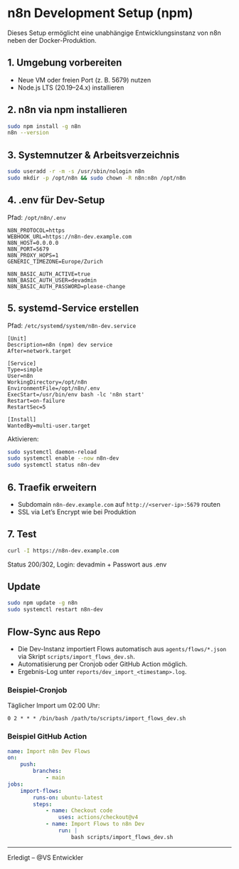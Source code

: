 # n8n Development Setup (npm)

Dieses Setup ermöglicht eine unabhängige Entwicklungsinstanz von n8n neben der Docker-Produktion.

## 1. Umgebung vorbereiten
- Neue VM oder freien Port (z. B. 5679) nutzen
- Node.js LTS (20.19–24.x) installieren

## 2. n8n via npm installieren
```sh
sudo npm install -g n8n
n8n --version
```

## 3. Systemnutzer & Arbeitsverzeichnis
```sh
sudo useradd -r -m -s /usr/sbin/nologin n8n
sudo mkdir -p /opt/n8n && sudo chown -R n8n:n8n /opt/n8n
```

## 4. .env für Dev-Setup
Pfad: `/opt/n8n/.env`
```
N8N_PROTOCOL=https
WEBHOOK_URL=https://n8n-dev.example.com
N8N_HOST=0.0.0.0
N8N_PORT=5679
N8N_PROXY_HOPS=1
GENERIC_TIMEZONE=Europe/Zurich

N8N_BASIC_AUTH_ACTIVE=true
N8N_BASIC_AUTH_USER=devadmin
N8N_BASIC_AUTH_PASSWORD=please-change
```

## 5. systemd-Service erstellen
Pfad: `/etc/systemd/system/n8n-dev.service`
```
[Unit]
Description=n8n (npm) dev service
After=network.target

[Service]
Type=simple
User=n8n
WorkingDirectory=/opt/n8n
EnvironmentFile=/opt/n8n/.env
ExecStart=/usr/bin/env bash -lc 'n8n start'
Restart=on-failure
RestartSec=5

[Install]
WantedBy=multi-user.target
```
Aktivieren:
```sh
sudo systemctl daemon-reload
sudo systemctl enable --now n8n-dev
sudo systemctl status n8n-dev
```

## 6. Traefik erweitern
- Subdomain `n8n-dev.example.com` auf `http://<server-ip>:5679` routen
- SSL via Let’s Encrypt wie bei Produktion

## 7. Test
```sh
curl -I https://n8n-dev.example.com
```
Status 200/302, Login: devadmin + Passwort aus .env

## Update
```sh
sudo npm update -g n8n
sudo systemctl restart n8n-dev
```

## Flow-Sync aus Repo
- Die Dev-Instanz importiert Flows automatisch aus `agents/flows/*.json` via Skript `scripts/import_flows_dev.sh`.
- Automatisierung per Cronjob oder GitHub Action möglich.
- Ergebnis-Log unter `reports/dev_import_<timestamp>.log`.

### Beispiel-Cronjob
Täglicher Import um 02:00 Uhr:
```
0 2 * * * /bin/bash /path/to/scripts/import_flows_dev.sh
```

### Beispiel GitHub Action
```yaml
name: Import n8n Dev Flows
on:
	push:
		branches:
			- main
jobs:
	import-flows:
		runs-on: ubuntu-latest
		steps:
			- name: Checkout code
				uses: actions/checkout@v4
			- name: Import Flows to n8n Dev
				run: |
					bash scripts/import_flows_dev.sh
```

---

Erledigt – @VS Entwickler
